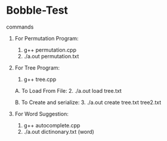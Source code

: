 # Bobble-Test

commands
  1. For Permutation Program:
      1. g++ permutation.cpp
      2. ./a.out permutation.txt
  
  2. For Tree Program:
      1. g++ tree.cpp
    
      A. To Load From File:
          2. ./a.out load tree.txt
     
      B. To Create and serialize:
          3. ./a.out create tree.txt tree2.txt
    
   3. For Word Suggestion:
       1. g++ autocomplete.cpp
       2. ./a.out dictinonary.txt (word)
